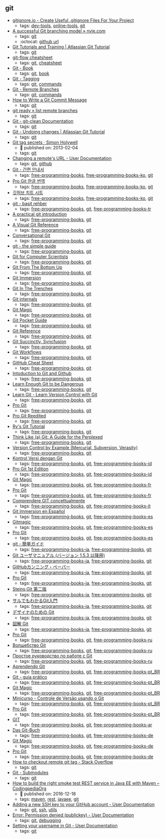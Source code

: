 git 
---
* [gitignore.io - Create Useful .gitignore Files For Your Project](https://www.gitignore.io/)
    * tags: [dev-tools](../tags/dev-tools.md), [online-tools](../tags/online-tools.md), [git](../tags/git.md)
* [A successful Git branching model » nvie.com](http://nvie.com/posts/a-successful-git-branching-model/)
    * tags: [git](../tags/git.md)
    * :octocat: [github url](https://github.com/nvie/gitflow)
* [Git Tutorials and Training | Atlassian Git Tutorial](https://www.atlassian.com/git/tutorials)
    * tags: [git](../tags/git.md)
* [git-flow cheatsheet](https://danielkummer.github.io/git-flow-cheatsheet/)
    * tags: [git](../tags/git.md), [cheatsheet](../tags/cheatsheet.md)
* [Git - Book](https://git-scm.com/book)
    * tags: [git](../tags/git.md), [book](../tags/book.md)
* [Git - Tagging](https://git-scm.com/book/en/v2/Git-Basics-Tagging)
    * tags: [git](../tags/git.md), [commands](../tags/commands.md)
* [Git - Remote Branches](https://git-scm.com/book/en/v2/Git-Branching-Remote-Branches)
    * tags: [git](../tags/git.md), [commands](../tags/commands.md)
* [How to Write a Git Commit Message](https://chris.beams.io/posts/git-commit/)
    * tags: [git](../tags/git.md)
* [git ready » list remote branches](http://gitready.com/intermediate/2009/02/13/list-remote-branches.html)
    * tags: [git](../tags/git.md)
* [Git - git-clean Documentation](https://git-scm.com/docs/git-clean)
    * tags: [git](../tags/git.md)
* [Git - Undoing changes | Atlassian Git Tutorial](https://www.atlassian.com/git/tutorials/undoing-changes)
    * tags: [git](../tags/git.md)
* [Git tag secrets · Simon Holywell](https://www.simonholywell.com/post/2013/02/git-tag-secrets/)
    * :calendar: published on: 2013-02-04
    * tags: [git](../tags/git.md)
* [Changing a remote's URL - User Documentation        ](https://help.github.com/articles/changing-a-remote-s-url/)
    * tags: [git](../tags/git.md), [github](../tags/github.md)
* [Git - 간편 안내서](http://rogerdudler.github.io/git-guide/index.ko.html)
    * tags: [free-programming-books](../tags/free-programming-books.md), [free-programming-books-ko](../tags/free-programming-books-ko.md), [git](../tags/git.md)
* [Pro Git 한글 번역](http://git-scm.com/book/ko/)
    * tags: [free-programming-books](../tags/free-programming-books.md), [free-programming-books-ko](../tags/free-programming-books-ko.md), [git](../tags/git.md)
* [깃허브 치트 시트](https://github.com/tiimgreen/github-cheat-sheet/blob/master/README.ko.md)
    * tags: [free-programming-books](../tags/free-programming-books.md), [free-programming-books-ko](../tags/free-programming-books-ko.md), [git](../tags/git.md)
* [git - basit rehber](http://rogerdudler.github.io/git-guide/index.tr.html)
    * tags: [free-programming-books](../tags/free-programming-books.md), [git](../tags/git.md), [free-programming-books-tr](../tags/free-programming-books-tr.md)
* [A practical git introduction](http://marc.helbling.fr/2014/09/practical-git-introduction)
    * tags: [free-programming-books](../tags/free-programming-books.md), [git](../tags/git.md)
* [A Visual Git Reference](http://marklodato.github.io/visual-git-guide/index-en.html)
    * tags: [free-programming-books](../tags/free-programming-books.md), [git](../tags/git.md)
* [Conversational Git](http://blog.anvard.org/conversational-git/)
    * tags: [free-programming-books](../tags/free-programming-books.md), [git](../tags/git.md)
* [git - the simple guide](http://rogerdudler.github.io/git-guide/)
    * tags: [free-programming-books](../tags/free-programming-books.md), [git](../tags/git.md)
* [Git for Computer Scientists](http://eagain.net/articles/git-for-computer-scientists/)
    * tags: [free-programming-books](../tags/free-programming-books.md), [git](../tags/git.md)
* [Git From The Bottom Up](https://jwiegley.github.io/git-from-the-bottom-up/)
    * tags: [free-programming-books](../tags/free-programming-books.md), [git](../tags/git.md)
* [Git Immersion](http://gitimmersion.com)
    * tags: [free-programming-books](../tags/free-programming-books.md), [git](../tags/git.md)
* [Git In The Trenches](http://cbx33.github.io/gitt/index.html)
    * tags: [free-programming-books](../tags/free-programming-books.md), [git](../tags/git.md)
* [Git internals](https://github.com/pluralsight/git-internals-pdf/raw/master/drafts/peepcode-git.pdf)
    * tags: [free-programming-books](../tags/free-programming-books.md), [git](../tags/git.md)
* [Git Magic](http://www-cs-students.stanford.edu/~blynn/gitmagic/)
    * tags: [free-programming-books](../tags/free-programming-books.md), [git](../tags/git.md)
* [Git Pocket Guide](http://chimera.labs.oreilly.com/books/1230000000561/index.html)
    * tags: [free-programming-books](../tags/free-programming-books.md), [git](../tags/git.md)
* [Git Reference](http://gitref.org)
    * tags: [free-programming-books](../tags/free-programming-books.md), [git](../tags/git.md)
* [Git Succinctly, Syncfusion](https://www.syncfusion.com/resources/techportal/ebooks/git)
    * tags: [free-programming-books](../tags/free-programming-books.md), [git](../tags/git.md)
* [Git Workflows](http://documentup.com/skwp/git-workflows-book)
    * tags: [free-programming-books](../tags/free-programming-books.md), [git](../tags/git.md)
* [GitHub Cheat Sheet](https://github.com/tiimgreen/github-cheat-sheet)
    * tags: [free-programming-books](../tags/free-programming-books.md), [git](../tags/git.md)
* [Intoduction to Git and Github](https://launchschool.com/books/git)
    * tags: [free-programming-books](../tags/free-programming-books.md), [git](../tags/git.md)
* [Learn Enough Git to be Dangerous](https://www.learnenough.com/git-tutorial)
    * tags: [free-programming-books](../tags/free-programming-books.md), [git](../tags/git.md)
* [Learn Git - Learn Version Control with Git](http://www.git-tower.com/learn/git/ebook/command-line/introduction)
    * tags: [free-programming-books](../tags/free-programming-books.md), [git](../tags/git.md)
* [Pro Git](http://git-scm.com/book/en/v2)
    * tags: [free-programming-books](../tags/free-programming-books.md), [git](../tags/git.md)
* [Pro Git Reedited](https://leanpub.com/progitreedited)
    * tags: [free-programming-books](../tags/free-programming-books.md), [git](../tags/git.md)
* [Ry's Git Tutorial](http://rypress.com/tutorials/git)
    * tags: [free-programming-books](../tags/free-programming-books.md), [git](../tags/git.md)
* [Think Like (a) Git: A Guide for the Perplexed](http://think-like-a-git.net)
    * tags: [free-programming-books](../tags/free-programming-books.md), [git](../tags/git.md)
* [Version Control by Example (Mercurial, Subversion, Verasity)](http://ericsink.com/vcbe/)
    * tags: [free-programming-books](../tags/free-programming-books.md), [git](../tags/git.md)
* [Kontrol Versi dengan Git](https://leanpub.com/kontrol-versi-git)
    * tags: [free-programming-books](../tags/free-programming-books.md), [git](../tags/git.md), [free-programming-books-id](../tags/free-programming-books-id.md)
* [Pro Git 1st Edition](https://git-scm.com/book/id/v1)
    * tags: [free-programming-books](../tags/free-programming-books.md), [git](../tags/git.md), [free-programming-books-id](../tags/free-programming-books-id.md)
* [Git Magic](http://www-cs-students.stanford.edu/~blynn/gitmagic/intl/fr/)
    * tags: [free-programming-books](../tags/free-programming-books.md), [git](../tags/git.md), [free-programming-books-fr](../tags/free-programming-books-fr.md)
* [Pro Git](http://www.git-scm.com/book/fr/v2)
    * tags: [free-programming-books](../tags/free-programming-books.md), [git](../tags/git.md), [free-programming-books-fr](../tags/free-programming-books-fr.md)
* [Comprendere GIT concettualmente](http://www.linuxtrent.it/sites/default/files/Comprendere%20Git%20concettualmente%20-%20Marco%20Ciampa%20-%20r1.pdf)
    * tags: [free-programming-books](../tags/free-programming-books.md), [git](../tags/git.md), [free-programming-books-it](../tags/free-programming-books-it.md)
* [Git Immersion en Español](https://esparta.github.io/gitimmersion-spanish/)
    * tags: [free-programming-books](../tags/free-programming-books.md), [git](../tags/git.md), [free-programming-books-es](../tags/free-programming-books-es.md)
* [Gitmagic](http://www-cs-students.stanford.edu/~blynn/gitmagic/intl/es/)
    * tags: [free-programming-books](../tags/free-programming-books.md), [git](../tags/git.md), [free-programming-books-es](../tags/free-programming-books-es.md)
* [Pro Git](http://git-scm.com/book/es/)
    * tags: [free-programming-books](../tags/free-programming-books.md), [git](../tags/git.md), [free-programming-books-es](../tags/free-programming-books-es.md)
* [git - 簡単ガイド](http://rogerdudler.github.io/git-guide/index.ja.html)
    * tags: [free-programming-books-ja](../tags/free-programming-books-ja.md), [free-programming-books](../tags/free-programming-books.md), [git](../tags/git.md)
* [Git ユーザマニュアル (バージョン 1.5.3 以降用)](http://cdn8.atwikiimg.com/git_jp/pub/git-manual-jp/Documentation/user-manual.html)
    * tags: [free-programming-books-ja](../tags/free-programming-books-ja.md), [free-programming-books](../tags/free-programming-books.md), [git](../tags/git.md)
* [GitHubカンニング・ペーパー](https://github.com/tiimgreen/github-cheat-sheet/blob/master/README.ja.md)
    * tags: [free-programming-books-ja](../tags/free-programming-books-ja.md), [free-programming-books](../tags/free-programming-books.md), [git](../tags/git.md)
* [Pro Git](http://git-scm.com/book/ja/)
    * tags: [free-programming-books-ja](../tags/free-programming-books-ja.md), [free-programming-books](../tags/free-programming-books.md), [git](../tags/git.md)
* [Steins;Git 第二版](http://o2project.github.io/steins-git/)
    * tags: [free-programming-books-ja](../tags/free-programming-books-ja.md), [free-programming-books](../tags/free-programming-books.md), [git](../tags/git.md)
* [サルでもわかるGit入門](http://www.backlog.jp/git-guide/)
    * tags: [free-programming-books-ja](../tags/free-programming-books-ja.md), [free-programming-books](../tags/free-programming-books.md), [git](../tags/git.md)
* [デザイナのための Git](https://github.com/hatena/Git-for-Designers)
    * tags: [free-programming-books-ja](../tags/free-programming-books-ja.md), [free-programming-books](../tags/free-programming-books.md), [git](../tags/git.md)
* [図解 Git](http://marklodato.github.io/visual-git-guide/index-ja.html)
    * tags: [free-programming-books-ja](../tags/free-programming-books-ja.md), [free-programming-books](../tags/free-programming-books.md), [git](../tags/git.md)
* [Pro Git](http://git-scm.com/book/ru/v2)
    * tags: [free-programming-books](../tags/free-programming-books.md), [git](../tags/git.md), [free-programming-books-ru](../tags/free-programming-books-ru.md)
* [Волшебство Git](http://www-cs-students.stanford.edu/~blynn/gitmagic/intl/ru/)
    * tags: [free-programming-books](../tags/free-programming-books.md), [git](../tags/git.md), [free-programming-books-ru](../tags/free-programming-books-ru.md)
* [Простое руководство по работе с Git](http://rogerdudler.github.io/git-guide/index.ru.html)
    * tags: [free-programming-books](../tags/free-programming-books.md), [git](../tags/git.md), [free-programming-books-ru](../tags/free-programming-books-ru.md)
* [Aprendendo Git](http://www.slideshare.net/bismarckjunior/aprendendo-git)
    * tags: [free-programming-books](../tags/free-programming-books.md), [git](../tags/git.md), [free-programming-books-pt_BR](../tags/free-programming-books-pt_BR.md)
* [Git - guia prático](http://rogerdudler.github.io/git-guide/index.pt_BR.html)
    * tags: [free-programming-books](../tags/free-programming-books.md), [git](../tags/git.md), [free-programming-books-pt_BR](../tags/free-programming-books-pt_BR.md)
* [Git Magic](http://www-cs-students.stanford.edu/~blynn/gitmagic/intl/pt_br/)
    * tags: [free-programming-books](../tags/free-programming-books.md), [git](../tags/git.md), [free-programming-books-pt_BR](../tags/free-programming-books-pt_BR.md)
* [Minicurso - Controle de Versão usando o Git](https://github.com/ltiaunesp/Git-Minicurso)
    * tags: [free-programming-books](../tags/free-programming-books.md), [git](../tags/git.md), [free-programming-books-pt_BR](../tags/free-programming-books-pt_BR.md)
* [Pro Git](http://git-scm.com/book/pt-br/)
    * tags: [free-programming-books](../tags/free-programming-books.md), [git](../tags/git.md), [free-programming-books-pt_BR](../tags/free-programming-books-pt_BR.md)
* [GIT](http://blog.algorithmers.com/git/)
    * tags: [free-programming-books](../tags/free-programming-books.md), [git](../tags/git.md), [free-programming-books-ar](../tags/free-programming-books-ar.md)
* [Das Git-Buch](http://gitbu.ch)
    * tags: [free-programming-books](../tags/free-programming-books.md), [git](../tags/git.md), [free-programming-books-de](../tags/free-programming-books-de.md)
* [Git Magic](http://www-cs-students.stanford.edu/~blynn/gitmagic/intl/de/)
    * tags: [free-programming-books](../tags/free-programming-books.md), [git](../tags/git.md), [free-programming-books-de](../tags/free-programming-books-de.md)
* [Pro Git](http://git-scm.com/book/de/v1)
    * tags: [free-programming-books](../tags/free-programming-books.md), [git](../tags/git.md), [free-programming-books-de](../tags/free-programming-books-de.md)
* [How to checkout remote git tag - Stack Overflow](https://stackoverflow.com/questions/35979642/how-to-checkout-remote-git-tag)
    * tags: [git](../tags/git.md)
* [Git - Submodules](https://git-scm.com/book/en/v2/Git-Tools-Submodules)
    * tags: [git](../tags/git.md)
* [How to build the right smoke test REST service in Java EE with Maven – CodingpediaOrg](http://www.codingpedia.org/ama/how-to-build-the-right-smoke-test-rest-service-in-java-ee-with-maven)
    * :calendar: published on: 2016-12-18
    * tags: [maven](../tags/maven.md), [rest](../tags/rest.md), [javaee](../tags/javaee.md), [git](../tags/git.md)
* [Adding a new SSH key to your GitHub account - User Documentation        ](https://help.github.com/articles/adding-a-new-ssh-key-to-your-github-account/)
    * tags: [git](../tags/git.md), [ssh](../tags/ssh.md), [utils](../tags/utils.md)
* [Error: Permission denied (publickey) - User Documentation        ](https://help.github.com/articles/error-permission-denied-publickey/)
    * tags: [git](../tags/git.md), [debugging](../tags/debugging.md)
* [Setting your username in Git - User Documentation        ](https://help.github.com/articles/setting-your-username-in-git/)
    * tags: [git](../tags/git.md)
